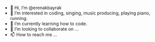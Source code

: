 - 👋 Hi, I’m @erenakbayrak
- 👀 I’m interested in coding, singing, music producing, playing piano, running.
- 🌱 I’m currently learning how to code.
- 💞️ I’m looking to collaborate on ...
- 📫 How to reach me ...

<!---
erenakbayrak/erenakbayrak is a ✨ special ✨ repository because its `README.md` (this file) appears on your GitHub profile.
You can click the Preview link to take a look at your changes.
--->
